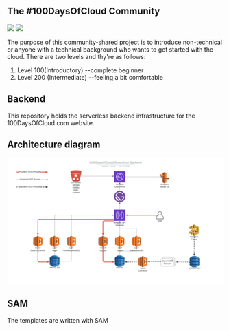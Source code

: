 ## The #100DaysOfCloud Community

![](https://github.com/100DaysOfCloud/100DaysOfCloudBackend/workflows/backend-ci/badge.svg)
![](https://badgen.net/github/open-issues/100DaysOfCloud/100DaysOfCloudBackend)


The purpose of this community-shared project is to introduce non-technical or anyone with a technical background who wants to get started with the cloud.
There are two levels and thy're as follows:

1.  Level 100(Introductory)     --complete beginner
2.  Level 200 (Intermediate)    --feeling a bit comfortable

## Backend
This repository holds the serverless backend infrastructure for the 100DaysOfCloud.com website.

## Architecture diagram
![arch-diagram](static/100DaysOfCloud_Serverless_Backend.png)

## SAM
The templates are written with SAM
